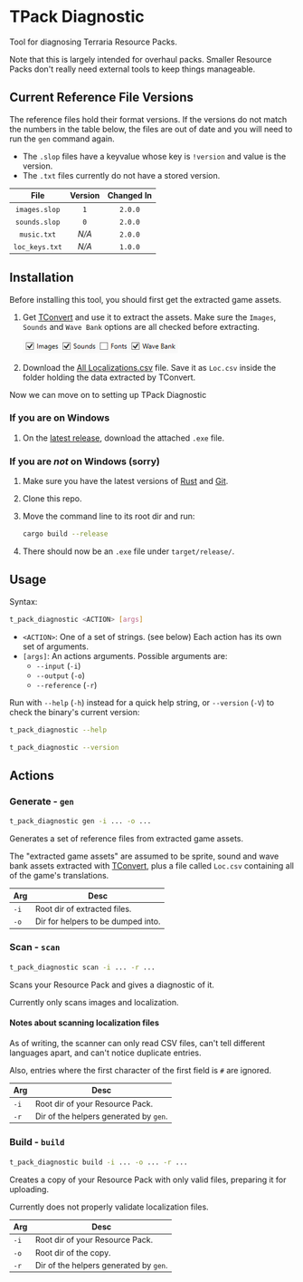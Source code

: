 # TPack Diagnostic

Tool for diagnosing Terraria Resource Packs.

Note that this is largely intended for overhaul packs.
Smaller Resource Packs don't really need external tools to keep things
manageable.

## Current Reference File Versions

The reference files hold their format versions.
If the versions do not match the numbers in the table below, the files are out
of date and you will need to run the `gen` command again.

- The `.slop` files have a keyvalue whose key is `!version` and value is
  the version.
- The `.txt` files currently do not have a stored version.

| File           | Version | Changed In |
|:--------------:|:-------:|:----------:|
| `images.slop`  | `1`     | `2.0.0`    |
| `sounds.slop`  | `0`     | `2.0.0`    |
| `music.txt`    | *N/A*   | `2.0.0`    |
| `loc_keys.txt` | *N/A*   | `1.0.0`    |

## Installation

Before installing this tool, you should first get the extracted game assets.

1. Get [TConvert] and use it to extract the assets.
   Make sure the `Images`, `Sounds` and `Wave Bank` options are all checked
   before extracting.

   ![the images, sounds and wave bank options, checked](.github/tconvert_checkboxes.png)
2. Download the [All Localizations.csv] file. Save it as `Loc.csv` inside the
   folder holding the data extracted by TConvert.

Now we can move on to setting up TPack Diagnostic

### If you are on Windows

1. On the [latest release], download the attached `.exe` file.

### If you are *not* on Windows (sorry)

1. Make sure you have the latest versions of [Rust](https://www.rust-lang.org/)
   and [Git](https://git-scm.com/).
2. Clone this repo.
3. Move the command line to its root dir and run:

   ```bash
   cargo build --release
   ```

4. There should now be an `.exe` file under `target/release/`.

## Usage

Syntax:

```bash
t_pack_diagnostic <ACTION> [args]
```

- `<ACTION>`: One of a set of strings. (see below)
  Each action has its own set of arguments.
- `[args]`: An actions arguments. Possible arguments are:
  - `--input` (`-i`)
  - `--output` (`-o`)
  - `--reference` (`-r`)

Run with `--help` (`-h`) instead for a quick help string, or `--version` (`-V`)
to check the binary's current version:

```bash
t_pack_diagnostic --help
```

```bash
t_pack_diagnostic --version
```

## Actions

### Generate - `gen`

```bash
t_pack_diagnostic gen -i ... -o ...
```

Generates a set of reference files from extracted game assets.

The "extracted game assets" are assumed to be sprite, sound and wave bank
assets extracted with [TConvert], plus a file called `Loc.csv` containing all
of the game's translations.

| Arg  | Desc                               |
|------|------------------------------------|
| `-i` | Root dir of extracted files.       |
| `-o` | Dir for helpers to be dumped into. |

### Scan - `scan`

```bash
t_pack_diagnostic scan -i ... -r ...
```

Scans your Resource Pack and gives a diagnostic of it.

Currently only scans images and localization.

#### Notes about scanning localization files

As of writing, the scanner can only read CSV files,
can't tell different languages apart, and can't notice duplicate entries.

Also, entries where the first character of the first field is `#` are ignored.

| Arg  | Desc                                   |
|------|----------------------------------------|
| `-i` | Root dir of your Resource Pack.        |
| `-r` | Dir of the helpers generated by `gen`. |

### Build - `build`

```bash
t_pack_diagnostic build -i ... -o ... -r ...
```

Creates a copy of your Resource Pack with only valid files,
preparing it for uploading.

Currently does not properly validate localization files.

| Arg  | Desc                                   |
|------|----------------------------------------|
| `-i` | Root dir of your Resource Pack.        |
| `-o` | Root dir of the copy.                  |
| `-r` | Dir of the helpers generated by `gen`. |

<!-- References -->

[All Localizations.csv]: https://forums.terraria.org/index.php?attachments/all-localizations-csv.391802/
[latest release]: https://github.com/ThEnderYoshi/t-pack-diagnostic/releases/latest
[TConvert]: https://github.com/trigger-segfault/TConvert
